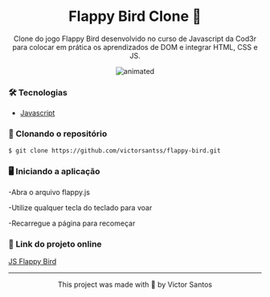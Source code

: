 <h1 align="center">Flappy Bird Clone 🐥</h1>

<p align="center">Clone do jogo Flappy Bird desenvolvido no curso de Javascript da Cod3r para colocar em prática os aprendizados de DOM e integrar HTML, CSS e JS.</p>

<p align="center">
  <img src="demo.gif" alt="animated" />
</p>

### 🛠️ Tecnologias

- [Javascript](https://www.javascript.com/)

### 🔽 Clonando o repositório
```bash
$ git clone https://github.com/victorsantss/flappy-bird.git
```

### 🖥️ Iniciando a aplicação

-Abra o arquivo flappy.js

-Utilize qualquer tecla do teclado para voar

-Recarregue a página para recomeçar

### 🔗 Link do projeto online

[JS Flappy Bird](https://victorsantss.github.io/flappy-bird/)

<hr />

<p align="center">This project was made with 💙 by Victor Santos</p>



